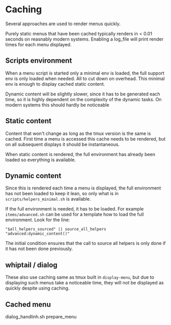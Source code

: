 # Caching

Several approaches are used to render menus quickly.

Purely static menus that have been cached typically renders in < 0.01 seconds on
reasnably modern systems. Enabling a log_file will print render times for each menu
displayed.

## Scripts environment

When a menu script is started only a minimal env is loaded, the full support env
is only loaded when needed. All to cut down on overhead. This minimal env is enough
to display cached static content.

Dynamic content will be slightly slower, since it has to be generated each time,
so it is highly dependent on the complexity of the dynamic tasks.
On modern systems this should hardly be noticeable

## Static content

Content that won't change as long as the tmux version is the same is cached.
First time a menu is accessed this cache needs to be rendered, but on all subsequent
displays it should be instantaneous.

When static content is rendered, the full environment has already been loaded
so everything is available.

## Dynamic content

Since this is rendered each time a menu is displayed, the full environment has not
been loaded to keep it lean, so only what is in `scripts/helpers_minimal.sh` is available.

If the full environment is needed, it has to be loaded. For example `items/advanced.sh`
can be used for a template how to load the full environment.
Look for the line:

```posix
"$all_helpers_sourced" || source_all_helpers "advanced:dynamic_content()"
```

The initial condition ensures that the call to source all helpers is only done
if it has not been done previously.

## whiptail / dialog

These also use caching same as tmux built in `display-menu`, but due to displaying
such menus take a noticeable time, they will not be displayed as quickly despite
using caching.

## Cached menu

dialog_handlinh.sh
prepare_menu
